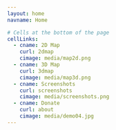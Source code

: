 ```yaml
---
layout: home
navname: Home

# Cells at the bottom of the page
cellLinks:
  - cname: 2D Map
    curl: 2dmap
    cimage: media/map2d.png
  - cname: 3D Map
    curl: 3dmap
    cimage: media/map3d.png
  - cname: Screenshots
    curl: screenshots
    cimage: media/screenshots.png
  - cname: Donate
    curl: about
    cimage: media/demo04.jpg
---
```

